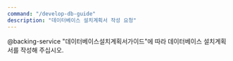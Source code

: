 ```yaml
---
command: "/develop-db-guide"
description: "데이터베이스 설치계획서 작성 요청"
---
```


@backing-service
"데이터베이스설치계획서가이드"에 따라 데이터베이스 설치계획서를 작성해 주십시오.
